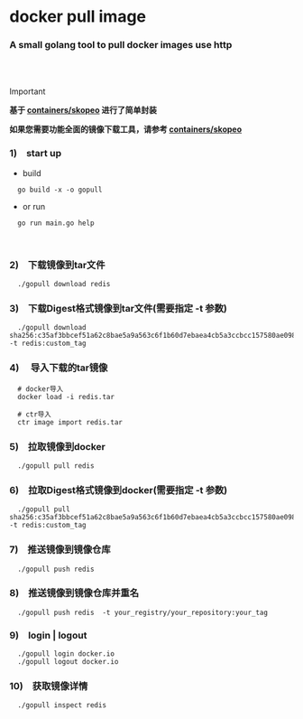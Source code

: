 # docker pull image 
### A small golang tool to pull docker images use http 
 <br>
<br>

> [!IMPORTANT]
>
> **基于 [containers/skopeo](https://github.com/containers/skopeo) 进行了简单封装**
>
> **如果您需要功能全面的镜像下载工具，请参考 [containers/skopeo](https://github.com/containers/skopeo)**
>




### 1)&emsp;start up
 - build
```
  go build -x -o gopull 
```


 - or run
```
  go run main.go help
```


<br>

### 2)&emsp;下载镜像到tar文件
```
  ./gopull download redis
```
  
### 3)&emsp;下载Digest格式镜像到tar文件(需要指定 -t 参数)
```
  ./gopull download sha256:c35af3bbcef51a62c8bae5a9a563c6f1b60d7ebaea4cb5a3ccbcc157580ae098 -t redis:custom_tag
```

### 4)&emsp; 导入下载的tar镜像
```
  # docker导入
  docker load -i redis.tar
  
  # ctr导入
  ctr image import redis.tar
```


### 5)&emsp;拉取镜像到docker
```
  ./gopull pull redis
```

### 6)&emsp;拉取Digest格式镜像到docker(需要指定 -t 参数)
```
  ./gopull pull sha256:c35af3bbcef51a62c8bae5a9a563c6f1b60d7ebaea4cb5a3ccbcc157580ae098 -t redis:custom_tag
```

### 7)&emsp;推送镜像到镜像仓库
```
  ./gopull push redis 
```

### 8)&emsp;推送镜像到镜像仓库并重名
```
  ./gopull push redis  -t your_registry/your_repository:your_tag
```

### 9)&emsp;login | logout
```
  ./gopull login docker.io 
  ./gopull logout docker.io
```

### 10)&emsp;获取镜像详情
```
  ./gopull inspect redis
```






